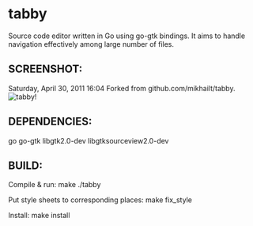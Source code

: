 tabby
======

  Source code editor written in Go using go-gtk bindings. It aims to handle 
  navigation effectively among large number of files.

SCREENSHOT:
-----------
Saturday, April 30, 2011 16:04
Forked from github.com/mikhailt/tabby.
![tabby!](https://github.com/mikhailt/tabby/raw/gh-pages/tabby.png "tabby!")

DEPENDENCIES:
--------
  go
  go-gtk
  libgtk2.0-dev
  libgtksourceview2.0-dev

BUILD:
--------
  Compile & run:
    make
    ./tabby 
    
  Put style sheets to corresponding places:
    make fix_style
    
  Install:
    make install
